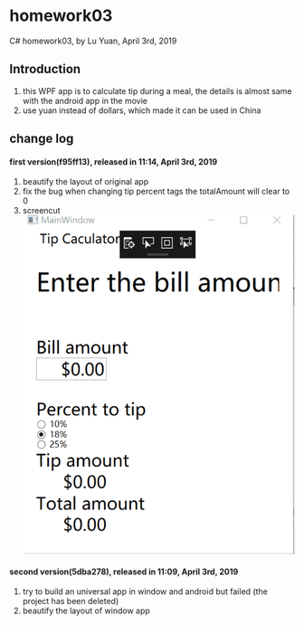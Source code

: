 # homework03
C# homework03, by Lu Yuan, April 3rd, 2019

## Introduction
1. this WPF app is to calculate tip during a meal, the details is almost same with the android app in the movie
2. use yuan instead of dollars, which made it can be used in China

## change log
#### first version(f95ff13), released in 11:14, April 3rd, 2019
1. beautify the layout of original app
2. fix the bug when changing tip percent tags the totalAmount will clear to 0
3. screencut ![screen ](homework03/screen/1.gif)

#### second version(5dba278), released in 11:09, April 3rd, 2019
1. try to build an universal app in window and android but failed (the project has been deleted)
2. beautify the layout of window app
